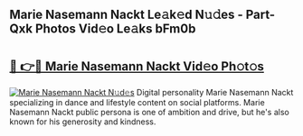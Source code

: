 ## Marie Nasemann Nackt Le𝚊k𝚎d N𝚞𝚍es - Part-Qxk Photos Vid𝚎o Le𝚊ks bFm0b

# <h2><a href="http://fb5z9zf.evod.top/?m=Marie+Nasemann+Nackt">🔗 👉🔴 Marie Nasemann Nackt Vid𝚎o Ph𝚘t𝚘s</a></h2>

[![Marie Nasemann Nackt N𝚞d𝚎s](https://i.imgur.com/8V9OHl7.gif)](http://fb5z9zf.evod.top/?m=Marie+Nasemann+Nackt)
Digital personality Marie Nasemann Nackt specializing in dance and lifestyle content on social platforms. Marie Nasemann Nackt public persona is one of ambition and drive, but he's also known for his generosity and kindness. 
